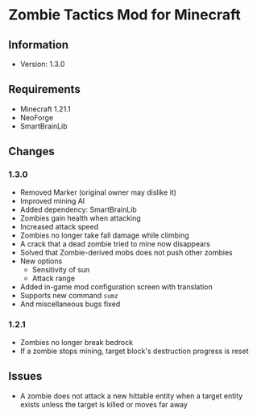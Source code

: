 # Zombie Tactics Mod for Minecraft
## Information
- Version: 1.3.0
## Requirements
- Minecraft 1.21.1
- NeoForge
- SmartBrainLib

## Changes
### 1.3.0
- Removed Marker (original owner may dislike it)
- Improved mining AI
- Added dependency: SmartBrainLib
- Zombies gain health when attacking
- Increased attack speed
- Zombies no longer take fall damage while climbing
- A crack that a dead zombie tried to mine now disappears
- Solved that Zombie-derived mobs does not push other zombies
- New options
  - Sensitivity of sun
  - Attack range
- Added in-game mod configuration screen with translation
- Supports new command `sumz`
- And miscellaneous bugs fixed 
### 1.2.1
- Zombies no longer break bedrock
- If a zombie stops mining, target block's destruction progress is reset 

## Issues
- A zombie does not attack a new hittable entity when a target entity exists unless the target is killed or moves far away